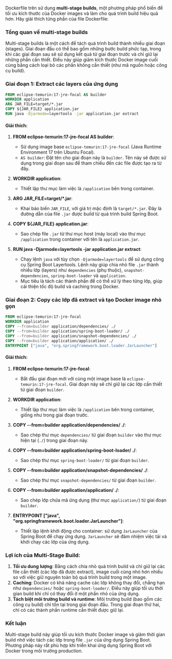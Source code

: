 Dockerfile trên sử dụng **multi-stage builds**, một phương pháp phổ biến để tối ưu kích thước của Docker images và làm cho quá trình build hiệu quả hơn. Hãy giải thích từng phần của file Dockerfile:

### Tổng quan về multi-stage builds
Multi-stage builds là một cách để tách quá trình build thành nhiều giai đoạn (stages). Giai đoạn đầu có thể bao gồm những bước build phức tạp, trong khi các giai đoạn sau sẽ sử dụng kết quả từ giai đoạn trước và chỉ giữ lại những phần cần thiết. Điều này giúp giảm kích thước Docker image cuối cùng bằng cách loại bỏ các phần không cần thiết (như mã nguồn hoặc công cụ build).

### Giai đoạn 1: Extract các layers của ứng dụng
```dockerfile
FROM eclipse-temurin:17-jre-focal AS builder
WORKDIR application
ARG JAR_FILE=target/*.jar
COPY ${JAR_FILE} application.jar
RUN java -Djarmode=layertools -jar application.jar extract
```

#### Giải thích:

1. **FROM eclipse-temurin:17-jre-focal AS builder**:
    - Sử dụng image base `eclipse-temurin:17-jre-focal` (Java Runtime Environment 17 trên Ubuntu Focal).
    - `AS builder`: Đặt tên cho giai đoạn này là `builder`. Tên này sẽ được sử dụng trong giai đoạn sau để tham chiếu đến các file được tạo ra từ đây.

2. **WORKDIR application**:
    - Thiết lập thư mục làm việc là `/application` bên trong container.

3. **ARG JAR_FILE=target/*.jar**:
    - Khai báo biến `JAR_FILE`, với giá trị mặc định là `target/*.jar`. Đây là đường dẫn của file `.jar` được build từ quá trình build Spring Boot.

4. **COPY ${JAR_FILE} application.jar**:
    - Sao chép file `.jar` từ thư mục host (máy local) vào thư mục `/application` trong container với tên là `application.jar`.

5. **RUN java -Djarmode=layertools -jar application.jar extract**:
    - Chạy lệnh `java` với tùy chọn `-Djarmode=layertools` để sử dụng công cụ Spring Boot Layertools. Lệnh này giúp chia nhỏ file `.jar` thành nhiều lớp (layers) như `dependencies` (phụ thuộc), `snapshot-dependencies`, `spring-boot-loader` và `application`.
    - Mục tiêu là tách các thành phần để có thể xử lý theo từng lớp, giúp cải thiện tốc độ build và caching trong Docker.

### Giai đoạn 2: Copy các lớp đã extract và tạo Docker image nhỏ gọn
```dockerfile
FROM eclipse-temurin:17-jre-focal
WORKDIR application
COPY --from=builder application/dependencies/ ./
COPY --from=builder application/spring-boot-loader/ ./
COPY --from=builder application/snapshot-dependencies/ ./
COPY --from=builder application/application/ ./
ENTRYPOINT ["java", "org.springframework.boot.loader.JarLauncher"]
```

#### Giải thích:

1. **FROM eclipse-temurin:17-jre-focal**:
    - Bắt đầu giai đoạn mới với cùng một image base là `eclipse-temurin:17-jre-focal`. Giai đoạn này sẽ chỉ giữ lại các lớp cần thiết từ giai đoạn `builder`.

2. **WORKDIR application**:
    - Thiết lập thư mục làm việc là `/application` bên trong container, giống như trong giai đoạn trước.

3. **COPY --from=builder application/dependencies/ ./**:
    - Sao chép thư mục `dependencies/` từ giai đoạn `builder` vào thư mục hiện tại (`./`) trong giai đoạn này.

4. **COPY --from=builder application/spring-boot-loader/ ./**:
    - Sao chép thư mục `spring-boot-loader/` từ giai đoạn `builder`.

5. **COPY --from=builder application/snapshot-dependencies/ ./**:
    - Sao chép thư mục `snapshot-dependencies/` từ giai đoạn `builder`.

6. **COPY --from=builder application/application/ ./**:
    - Sao chép lớp chứa mã ứng dụng (thư mục `application/`) từ giai đoạn `builder`.

7. **ENTRYPOINT ["java", "org.springframework.boot.loader.JarLauncher"]**:
    - Thiết lập lệnh khởi động cho container: sử dụng `JarLauncher` của Spring Boot để chạy ứng dụng. `JarLauncher` sẽ đảm nhiệm việc tải và khởi chạy các lớp của ứng dụng.

### Lợi ích của Multi-Stage Build:

1. **Tối ưu dung lượng**: Bằng cách chia nhỏ quá trình build và chỉ giữ lại các file cần thiết (các lớp đã được extract), image cuối cùng nhỏ hơn nhiều so với việc giữ nguyên toàn bộ quá trình build trong một image.
2. **Caching**: Docker có khả năng cache các lớp không thay đổi, chẳng hạn như `dependencies/` hoặc `spring-boot-loader/`. Điều này giúp tối ưu thời gian build khi chỉ có thay đổi ở một phần nhỏ của ứng dụng.
3. **Tách biệt môi trường build và runtime**: Môi trường build (bao gồm các công cụ build) chỉ tồn tại trong giai đoạn đầu. Trong giai đoạn thứ hai, chỉ có các thành phần runtime cần thiết được giữ lại.

### Kết luận
Multi-stage build này giúp tối ưu kích thước Docker image và giảm thời gian build nhờ việc tách các lớp trong file `.jar` của ứng dụng Spring Boot. Phương pháp này rất phù hợp khi triển khai ứng dụng Spring Boot với Docker trong môi trường production.